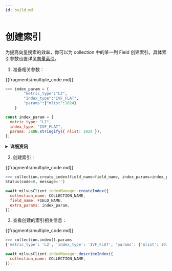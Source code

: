 ```yaml
---
id: build.md
---
```


# 创建索引

为提高向量搜索的效率，你可以为 collection 中的某一列 Field 创建索引。具体索引参数设置详见[向量索引](index.md)。

1. 准备相关参数：

{{fragments/multiple_code.md}}

```python
>>> index_param = {
        "metric_type":"L2",
        "index_type":"IVF_FLAT",
        "params":{"nlist":1024}
    }
```

```javascript
const index_param = {
  metric_type: "L2",
  index_type: "IVF_FLAT",
  params: JSON.stringify({ nlist: 1024 }),
};
```

<details>
  <summary><b>详细资讯</b></summary>
<table class="params">
	<thead>
	<tr>
		<th>参数</td>
		<th>说明</th>
		<th>备注</th>
	</tr>
	</thead>
	<tbody>
	<tr>
		<td><code>metric_type</code></td>
		<td>用于评估向量相似性的计算方式</td>
		<td>可在 <a href="metric.md">Simlarity Metrics</a> 中查看其他选项。<br/>必填项</td>
	</tr>
	<tr>
		<td><code>index_type</code></td>
		<td>用于加速向量搜寻的索引类型</td>
		<td>可在<a href="index_selection.md">选择索引</a>中查看其他选项。<br/>必填项</td>
	</tr>
	<tr>
		<td><code>params</code></td>
		<td>建立索引的参数</td>
		<td>可在<a href="index_selection.md">选择索引</a>中查看不同索引的更多参数详细资讯。<br/>必填项</td>
	</tr>
	</tbody>
</table>
</details>

2. 创建索引：

{{fragments/multiple_code.md}}

```python
>>> collection.create_index(field_name=field_name, index_params=index_param)
Status(code=0, message='')
```

```javascript
await milvusClient.indexManager.createIndex({
  collection_name: COLLECTION_NAME,
  field_name: FIELD_NAME,
  extra_params: index_param,
});
```

3. 查看创建的索引相关信息：

{{fragments/multiple_code.md}}

```python
>>> collection.index().params
{'metric_type': 'L2', 'index_type': 'IVF_FLAT', 'params': {'nlist': 1024}}
```

```javascript
await milvusClient.indexManager.describeIndex({
  collection_name: COLLECTION_NAME,
});
```
